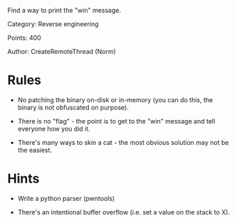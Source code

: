 
Find a way to print the "win" message.

Category: Reverse engineering

Points: 400

Author: CreateRemoteThread (Norm)

# Rules

* No patching the binary on-disk or in-memory (you can do this, the binary is not obfuscated on purpose).

* There is no "flag" - the point is to get to the "win" message and tell everyone how you did it.

* There's many ways to skin a cat - the most obvious solution may not be the easiest.

# Hints

* Write a python parser (pwntools)

* There's an intentional buffer overflow (i.e. set a value on the stack to X).
